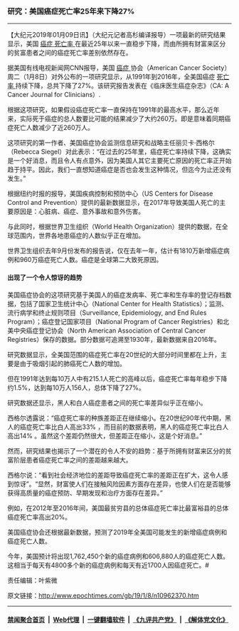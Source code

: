### 研究：美国癌症死亡率25年来下降27%
------------------------

<p>
 【大纪元2019年01月09日讯】（大纪元记者高杉编译报导）一项最新的研究结果显示，美国
 <a href="http://www.epochtimes.com/gb/tag/%E7%99%8C%E7%97%87.html">
  癌症
 </a>
 <a href="http://www.epochtimes.com/gb/tag/%E6%AD%BB%E4%BA%A1%E7%8E%87.html">
  死亡率
 </a>
 在最近25年以来一直稳步下降，而由所拥有财富来区分的贫富患者之间的癌症死亡率差别依然存在。
</p>
<p>
 据美国有线电视新闻网CNN报导，美国
 <a href="http://www.epochtimes.com/gb/tag/%E7%99%8C%E7%97%87.html">
  癌症
 </a>
 协会（American Cancer Society）周二（1月8日）对外公布的一项研究显示，从1991年到2016年，全美国癌症
 <a href="http://www.epochtimes.com/gb/tag/%E6%AD%BB%E4%BA%A1%E7%8E%87.html">
  死亡率
 </a>
 持续下降，总共下降了27%。该研究报告发表在《临床医生癌症杂志》（CA: A Cancer Journal for Clinicians）.
</p>
<p>
 根据这项研究，如果假设癌症死亡率一直保持在1991年的最高水平，那么近年来，实际死于癌症的总人数要比可能的结果减少了大约260万。即是意味着同期癌症死亡人数减少了近260万人。
</p>
<p>
 这项研究的第一作者、美国癌症协会监测信息研究和战略主任丽贝卡‧西格尔（Rebecca Siegel）对此表示：“在过去的25年里，癌症死亡率持续下降，这确实是一个好消息，而且令人有点意外，因为美国人其它主要死亡原因的死亡率正开始趋于持平。因此，我们一直想知道癌症是否也会发生这种情况，但迄今为止还没有发生。”
</p>
<p>
 根据纽约时报的报导，美国疾病控制和预防中心（US Centers for Disease Control and Prevention）提供的最新数据显示，在2017年导致美国人死亡的主要原因是：心脏病、癌症、意外事故和意外伤害。
</p>
<p>
 与此同时，根据世界卫生组织（World Health Organization）提供的数据，在全球范围内，世界各地患癌症的人数似乎正在增加。
</p>
<p>
 世界卫生组织去年9月份发布的报告说，仅在去年一年，估计有1810万新增癌症病例和960万癌症死亡人数。癌症是全球第二大致死原因。
</p>
<h4>
 出现了一个令人惊讶的趋势
</h4>
<p>
 美国癌症协会的这项研究基于美国人的癌症发病率、死亡率和生存率的登记存档数据，包括了国家卫生统计中心（National Center for Health Statistics）；监测、流行病学和终止规则项目（Surveillance, Epidemiology, and End Rules Program）；癌症登记国家项目（National Program of Cancer Registries）和北美中央癌症登记协会（North American Association of Central Cancer Registries）保存的数据。部分数据可追溯至1930年，最新数据来自2016年。
</p>
<p>
 研究数据显示，全美国范围的癌症死亡率在20世纪的大部分时间里都在上升，主要是由于吸烟引起的肺癌死亡人数的增加。
</p>
<p>
 但在1991年达到每10万人中有215.1人死亡的高峰以后，癌症死亡率每年稳步下降约1.5%，达到每10万人156人，总体下降了27%。
</p>
<p>
 研究数据还显示，黑人和白人癌症患者之间的死亡率差异似乎正在缩小。
</p>
<p>
 西格尔透露说：“癌症死亡率的种族差距正在继续缩小。在20世纪90年代中期，黑人的癌症死亡率比白人高出33% ，而目前的数据表明，黑人的癌症死亡率比白人高出14% 。虽然这个差距仍然很大，但差距正在缩小，这是个好消息。”
</p>
<p>
 然而，研究结果也揭示了一个潜在的令人不安的趋势：基于所拥有财富来区分的贫富阶层患者癌症死亡率之间的差距越来越大。
</p>
<p>
 西格尔说：“看到社会经济地位的差距导致癌症死亡率的差距正在扩大，这令人感到惊讶”。“显然，财富使人们在接触风险因素方面存在差异，也使人们在是否能够获得高质量的癌症预防、早期发现和治疗方面存在差异。”
</p>
<p>
 例如，在2012年至2016年间，美国最贫穷县的总体癌症死亡率比最富裕县的总体癌症死亡率高出20%。
</p>
<p>
 美国癌症协会还根据最新数据，预测了2019年全美国可能发生的新增癌症病例和癌症死亡人数。
</p>
<p>
 今年，美国预计将出现1,762,450个新的癌症病例和606,880人的癌症死亡人数。这相当于每天有4800多个新的癌症病例和每天有近1700人因癌症死亡。#
</p>
<p>
 责任编辑：叶紫微
</p>

原文链接：http://www.epochtimes.com/gb/19/1/8/n10962370.htm


------------------------
#### [禁闻聚合首页](https://github.com/gfw-breaker/banned-news/blob/master/README.md) &nbsp;|&nbsp; [Web代理](https://github.com/gfw-breaker/open-proxy/blob/master/README.md) &nbsp;|&nbsp; [一键翻墙软件](https://github.com/gfw-breaker/nogfw/blob/master/README.md) &nbsp;|&nbsp; [《九评共产党》](https://github.com/gfw-breaker/9ping.md/blob/master/README.md#九评之一评共产党是什么) &nbsp;|&nbsp; [《解体党文化》](https://github.com/gfw-breaker/jtdwh.md/blob/master/README.md#绪论)
